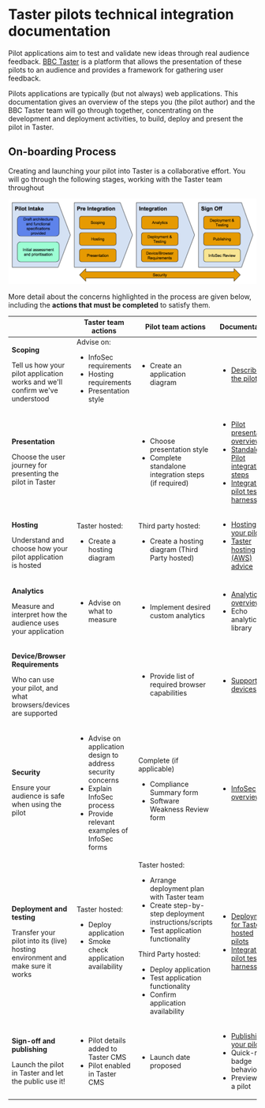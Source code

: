 # Taster pilots technical integration documentation

Pilot applications aim to test and validate new ideas through real audience feedback. [BBC Taster](http://www.bbc.co.uk/taster) is a platform that allows the presentation of these pilots to an audience and provides a framework for gathering user feedback.

Pilots applications are typically (but not always) web applications. This documentation gives an overview of the steps you (the pilot author) and the BBC Taster team will go through together, concentrating on the development and deployment activities, to build, deploy and present the pilot in Taster.

## On-boarding Process

Creating and launching your pilot into Taster is a collaborative effort. You will go through the following stages, working with the Taster team throughout 

<img src="./overview/images/pilot-process.png" alt="Taster hosting overview" width="650" >

More detail about the concerns highlighted in the process are given below, including the **actions that must be completed** to satisfy them. 

<table>
    <thead>
        <tr>
            <th></th>
            <th>Taster team actions</th>
            <th>Pilot team actions</th>
            <th>Documentation</th>
        </tr>
    </thead>
    <tbody>
        <tr>
            <td>
                <p><strong>Scoping</strong></p>
                <p>Tell us how your pilot application works and we'll confirm we've understood</p>
            </td>
            <td>
                Advise on:
                <ul>
                    <li>InfoSec requirements</li>
                    <li>Hosting requirements</li>
                    <li>Presentation style</li>
                </ul>
            </td>
            <td>
                <ul>
                    <li>Create an application diagram</li>
                </ul>
            </td>
            <td>
                <ul>
                    <li><a href="overview/pilot-description.md">Describe the pilot</a></li>
                </ul>
            </td>
        </tr>
        <tr>
            <td>
                <p><strong>Presentation</strong></p>
                <p>Choose the user journey for presenting the pilot in Taster</p>
            </td>
            <td>
                <ul>
                </ul>
            </td>
            <td>
                <ul>
                    <li>Choose presentation style</li>
                    <li>Complete standalone integration steps (if required)</li>
                </ul>
            </td>
            <td>
                <ul>
                    <li><a href="overview/presentation.md">Pilot presentation overview</a></li>
                    <li><a href="technical/standalone-pilot-integration-steps.md">Standalone Pilot integration steps</a></li>
                    <li><a href="docs/integration/iframe.md">Integrated pilot test harness</a></li>
                </ul>
            </td>
        </tr>
        <tr>
            <td>
                <p><strong>Hosting</strong></p>
                <p>Understand and choose how your pilot application is hosted</p>
            </td>
            <td>
                Taster hosted:
                <ul>
                    <li>Create a hosting diagram</li>
                </ul>
            </td>
            <td>
                Third party hosted:
                <ul>
                    <li>Create a hosting diagram (Third Party hosted)</li>
                </ul>
            </td>
            <td>
                <ul>
                    <li><a href="overview/hosting.md">Hosting your pilot</a></li>
                    <li><a href="technical/AWS-info.md">Taster hosting (AWS) advice</a></li>
                </ul>
            </td>
        </tr>
        <tr>
            <td>
                <p><strong>Analytics</strong></p>
                <p>Measure and interpret how the audience uses your application</p>
            </td>
            <td>
                <ul>
                    <li>Advise on what to measure</li>
                </ul>
            </td>
            <td>
                <ul>
                    <li>Implement desired custom analytics</li>
                </ul>
            </td>
            <td>
                <ul>
                    <li><a href="docs/Taster Analytics documentation.md">Analytics overview</a></li>
                    <li>Echo analytics library</li>
                </ul>
            </td>
        </tr>
        <tr>
            <td>
                <p><strong>Device/Browser Requirements</strong></p>
                <p>Who can use your pilot, and what browsers/devices are supported</p>
            </td>
            <td>
                <ul>
                </ul>
            </td>
            <td>
                <ul>
                    <li>Provide list of required browser capabilities</li>
                </ul>
            </td>
            <td>
                <ul>
                    <li><a href="/docs/supported-devices.md">Supported devices</a></li>
                </ul>
            </td>
        </tr>
        <tr>
            <td>
                <p><strong>Security</strong></p>
                <p>Ensure your audience is safe when using the pilot</p>
            </td>
            <td>
                <ul>
                    <li>Advise on application design to address security concerns</li>
                    <li>Explain InfoSec process</li>
                    <li>Provide relevant examples of InfoSec forms</li>
                </ul>
            </td>
            <td>
                Complete (if applicable)
                <ul>
                    <li>Compliance Summary form</li>
                    <li>Software Weakness Review form</li>
                </ul>
            </td>
            <td>
                <ul>
                    <li><a href="overview/information-security.md">InfoSec overview</a></li>
                </ul>
            </td>
        </tr>
        <tr>
            <td>
                <p><strong>Deployment and testing</strong></p>
                <p>Transfer your pilot into its (live) hosting environment and make sure it works</p>
            </td>
            <td>
                Taster hosted:
                <ul>
                    <li>Deploy application</li>
                    <li>Smoke check application availability</li>
                </ul>
            </td>
            <td>
                Taster hosted:
                <ul>
                    <li>Arrange deployment plan with Taster team</li>
                    <li>Create step-by-step deployment instructions/scripts</li>
                    <li>Test application functionality</li>
                </ul>
                Third Party hosted:
                <ul>
                    <li>Deploy application</li>
                    <li>Test application functionality</li>
                    <li>Confirm application availability</li>
                </ul>
            </td>
            <td>
                <ul>
                    <li><a href="overview/deployment.md">Deployment for Taster hosted pilots</a></li>
                    <li><a href="docs/integration/iframe.md">Integrated pilot test harness</a></li>
                </ul>
            </td>
        </tr>
        <tr>
            <td>
                <p><strong>Sign-off and publishing</strong></p>
                <p>Launch the pilot in Taster and let the public use it!</p>
            </td>
            <td>
                <ul>
                    <li>Pilot details added to Taster CMS</li>
                    <li>Pilot enabled in Taster CMS</li>
                </ul>
            </td>
            <td>
                <ul>
                    <li>Launch date proposed</li>
                </ul>
            </td>
            <td>
                <ul>
                    <li><a href="overview/publishing.md">Publishing your pilot</a></li>
                    <li>Quick-rate badge behaviour</li>
                    <li>Previewing a pilot</li>
                </ul>
            </td>
        </tr>
    </tbody>
</table>

